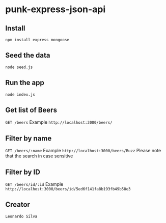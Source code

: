 # punk-express-json-api

## Install
``` 
npm install express mongoose
```

## Seed the data
```node seed.js```

## Run the app
```node index.js```

## Get list of Beers
```GET /beers```
Example ```http://localhost:3000/beers/```

## Filter by name
```GET /beers/:name```
Example ```http://localhost:3000/beers/Buzz```
Please note that the search in case sensitive

## Filter by ID
```GET /beers/id/:id```
Example ```http://localhost:3000/beers/id/5ed6f141fa8b193fb49b58e3```

## Creator
```Leonardo Silva```



